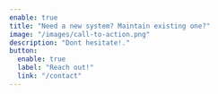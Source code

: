 ```yaml
---
enable: true
title: "Need a new system? Maintain existing one?"
image: "/images/call-to-action.png"
description: "Dont hesitate!."
button:
  enable: true
  label: "Reach out!"
  link: "/contact"
---
```

